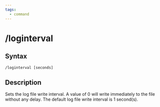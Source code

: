 ```yaml
---
tags:
  - command
---
```


# /loginterval

## Syntax

<!--cmd-syntax-start-->
```eqcommand
/loginterval [seconds]
```
<!--cmd-syntax-end-->

## Description

<!--cmd-desc-start-->
Sets the log file write interval. A value of 0 will write immediately to the file without any delay. The default log file write interval is 1 second(s).
<!--cmd-desc-end-->